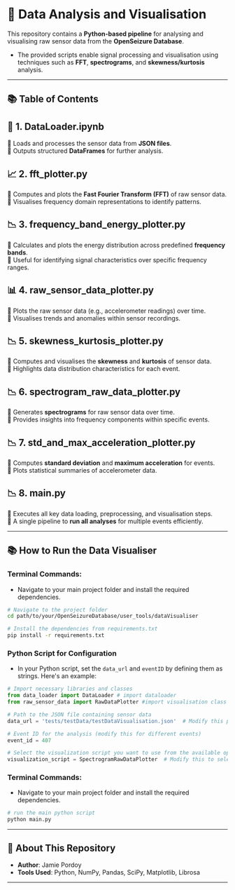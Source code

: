 # 🎨 **Data Analysis and Visualisation**  
This repository contains a **Python-based pipeline** for analysing and visualising raw sensor data from the **OpenSeizure Database**. 
- The provided scripts enable signal processing and visualisation using techniques such as **FFT**, **spectrograms**, and **skewness/kurtosis** analysis.  
---

## 📚 **Table of Contents**

## 📂 **1. DataLoader.ipynb**  
🔹 Loads and processes the sensor data from **JSON files**.  
🔹 Outputs structured **DataFrames** for further analysis.

## 📈 **2. fft_plotter.py**  
🔹 Computes and plots the **Fast Fourier Transform (FFT)** of raw sensor data.  
🔹 Visualises frequency domain representations to identify patterns.

## 📉 **3. frequency_band_energy_plotter.py**  
🔹 Calculates and plots the energy distribution across predefined **frequency bands**.  
🔹 Useful for identifying signal characteristics over specific frequency ranges.

## 📊 **4. raw_sensor_data_plotter.py**  
🔹 Plots the raw sensor data (e.g., accelerometer readings) over time.  
🔹 Visualises trends and anomalies within sensor recordings.

## 📉 **5. skewness_kurtosis_plotter.py**  
🔹 Computes and visualises the **skewness** and **kurtosis** of sensor data.  
🔹 Highlights data distribution characteristics for each event.

## 📉 **6. spectrogram_raw_data_plotter.py**  
🔹 Generates **spectrograms** for raw sensor data over time.  
🔹 Provides insights into frequency components within specific events.

## 📉 **7. std_and_max_acceleration_plotter.py**  
🔹 Computes **standard deviation** and **maximum acceleration** for events.  
🔹 Plots statistical summaries of accelerometer data.

## 📉 **8. main.py**  
🔹 Executes all key data loading, preprocessing, and visualisation steps.  
🔹 A single pipeline to **run all analyses** for multiple events efficiently.
  
---

## 📚 **How to Run the Data Visualiser**

### Terminal Commands:
- Navigate to your main project folder and install the required dependencies.
```bash
# Navigate to the project folder
cd path/to/your/OpenSeizureDatabase/user_tools/dataVisualiser

# Install the dependencies from requirements.txt
pip install -r requirements.txt
```

### Python Script for Configuration
- In your Python script, set the `data_url` and `eventID` by defining them as strings. Here's an example:
```python
# Import necessary libraries and classes
from data_loader import DataLoader # import dataloader
from raw_sensor_data import RawDataPlotter #import visualisation class

# Path to the JSON file containing sensor data
data_url = 'tests/testData/testDataVisualisation.json'  # Modify this path if needed

# Event ID for the analysis (modify this for different events)
event_id = 407

# Select the visualization script you want to use from the available options, # For example, choose 'SpectrogramRawDataPlotter' for generating spectrograms
visualization_script = SpectrogramRawDataPlotter  # Modify this to select your desired visualization script
```
### Terminal Commands:
- Navigate to your main project folder and install the required dependencies.
```bash
# run the main python script
python main.py
```

---

## 📝 **About This Repository**  
- **Author**: Jamie Pordoy  
- **Tools Used**: Python, NumPy, Pandas, SciPy, Matplotlib, Librosa  

---